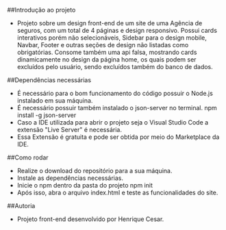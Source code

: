 ##Introdução ao projeto

 - Projeto sobre um design front-end de um site de uma Agência de seguros, com um total de 4 páginas e design responsivo. Possui cards interativos porém não selecionáveis, Sidebar para o design mobile, Navbar, Footer e outras seções de design não listadas como obrigatórias. Consome também uma api falsa, mostrando cards dinamicamente no design da página home, os quais podem ser excluídos pelo usuário, sendo excluídos também do banco de dados.

##Dependências necessárias

 - É necessário para o bom funcionamento do código possuir o Node.js instalado em sua máquina.
 - É necessário possuir também instalado o json-server no terminal.
    npm install -g json-server
 - Caso a IDE utilizada para abrir o projeto seja o Visual Studio Code a extensão "Live Server" é necessária.
 - Essa Extensão é gratuita e pode ser obtida por meio do Marketplace da IDE.

##Como rodar

 - Realize o download do repositório para a sua máquina.
 - Instale as dependências necessárias.
 - Inicie o npm dentro da pasta do projeto
    npm init
 - Após isso, abra o arquivo index.html e teste as funcionalidades do site.

##Autoria 
 - Projeto front-end desenvolvido por Henrique Cesar.

